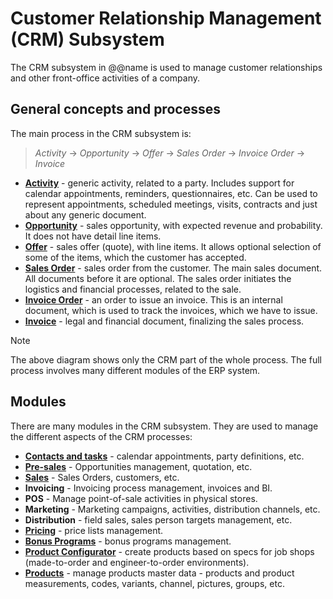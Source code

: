 # Customer Relationship Management (CRM) Subsystem

The CRM subsystem in @@name is used to manage customer relationships and other front-office activities of a company.

## General concepts and processes

The main process in the CRM subsystem is:

> *Activity* → *Opportunity* → *Offer* → *Sales Order* → *Invoice Order* → *Invoice*

* **[Activity](xref:General.Contacts.Activities)** - generic activity, related to a party. Includes support for calendar appointments, reminders, questionnaires, etc. Can be used to represent appointments, scheduled meetings, visits, contracts and just about any generic document.
* **[Opportunity](xref:Crm.Presales.Deals)** - sales opportunity, with expected revenue and probability. It does not have detail line items.
* **[Offer](xref:Crm.Presales.Offers)** - sales offer (quote), with line items. It allows optional selection of some of the items, which the customer has accepted.
* **[Sales Order](xref:Crm.Sales.SalesOrders)** - sales order from the customer. The main sales document. All documents before it are optional. The sales order initiates the logistics and financial processes, related to the sale.
* **[Invoice Order](xref:Crm.Invoicing.InvoiceOrders)** - an order to issue an invoice. This is an internal document, which is used to track the invoices, which we have to issue.
* **[Invoice](xref:Crm.Invoicing.Invoices)** - legal and financial document, finalizing the sales process.

> [!NOTE]
> The above diagram shows only the CRM part of the whole process.
> The full process involves many different modules of the ERP system.

## Modules

There are many modules in the CRM subsystem.
They are used to manage the different aspects of the CRM processes:

* **[Contacts and tasks](contacts-and-tasks.md)** - calendar appointments, party definitions, etc.
* **[Pre-sales](presales.md)** - Opportunities management, quotation, etc.
* **[Sales](sales.md)** - Sales Orders, customers, etc.
* **Invoicing** - Invoicing process management, invoices and BI.
* **POS** - Manage point-of-sale activities in physical stores.
* **Marketing** - Marketing campaigns, activities, distribution channels, etc.
* **Distribution** - field sales, sales person targets management, etc.
* **[Pricing](pricing.md)** - price lists management.
* **[Bonus Programs](bonus-programs.md)** - bonus programs management.
* **[Product Configurator](product-configurator.md)** - create products based on specs for job shops (made-to-order and engineer-to-order environments).
* **[Products](products.md)** - manage products master data - products and product measurements, codes, variants, channel, pictures, groups, etc.
